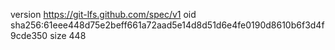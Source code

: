 version https://git-lfs.github.com/spec/v1
oid sha256:61eee448d75e2beff661a72aad5e14d8d51d6e4fe0190d8610b6f3d4f9cde350
size 448
